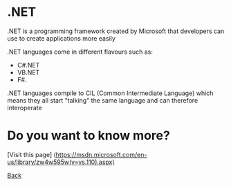 # .NET



.NET is a programming framework created by Microsoft that developers can use to create applications more easily

.NET languages come in different flavours such as: 
* C#.NET 
* VB.NET 
* F#. 

.NET languages compile to CIL (Common Intermediate Language) 
which means they all start "talking" the same language and can therefore interoperate


# Do you want to know more?
[Visit this page] (https://msdn.microsoft.com/en-us/library/zw4w595w(v=vs.110).aspx)

[Back](https://github.com/yeseniamolinab/mvc5-introduction/blob/master/README.md)

